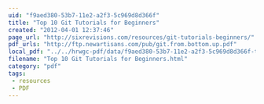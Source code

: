 ```yaml
---
uid: "f9aed380-53b7-11e2-a2f3-5c969d8d366f"
title: "Top 10 Git Tutorials for Beginners"
created: "2012-04-01 12:37:46"
page_url: "http://sixrevisions.com/resources/git-tutorials-beginners/"
pdf_urls: "http://ftp.newartisans.com/pub/git.from.bottom.up.pdf"
local_pdf: "../../hrwgc-pdf/data/f9aed380-53b7-11e2-a2f3-5c969d8d366f-top-10-git-tutorials-for-beginners.pdf"
filename: "Top 10 Git Tutorials for Beginners.html"
category: "pdf"
tags: 
 - resources
 - PDF
---
```

